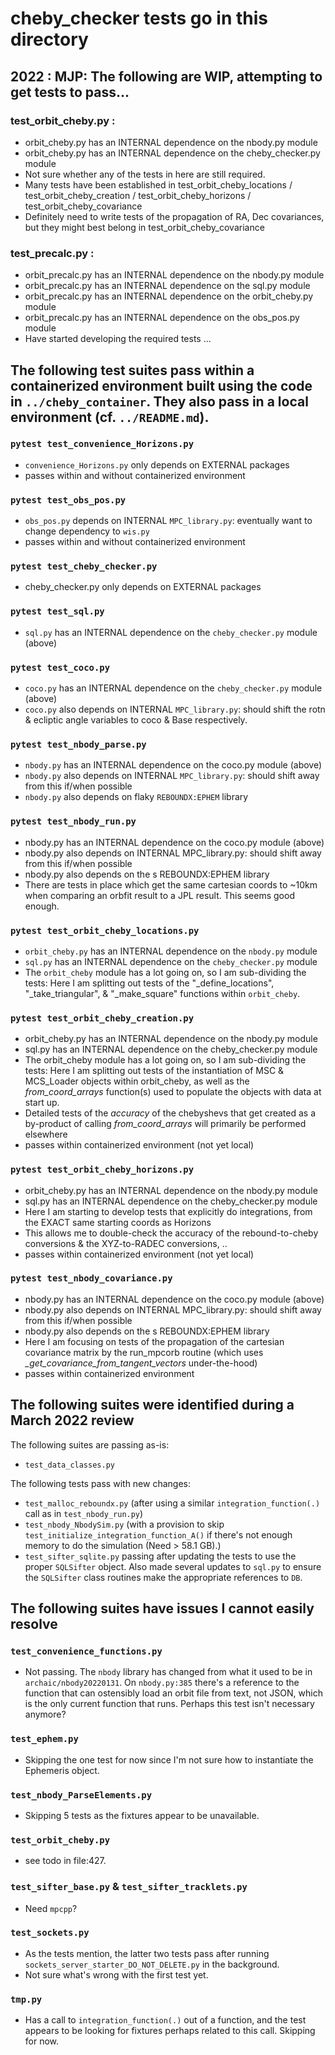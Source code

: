 # cheby_checker tests go in this directory

[//]: # (TODO: 2 tests failing. From `mpcpp` being unavailable. cf. Dockerfile:59)

[//]: # (    MAY NOT BE ACTIVE BUGS ANY LONGER: The first three are from reboundx and may be fixable via https://github.com/dtamayo/reboundx/issues/26, or more probably https://github.com/dtamayo/reboundx/issues/39)

## 2022 : MJP: The following are WIP, attempting to get tests to pass...

### test_orbit_cheby.py :
- orbit_cheby.py has an INTERNAL dependence on the nbody.py module
- orbit_cheby.py has an INTERNAL dependence on the cheby_checker.py module 
- Not sure whether any of the tests in here are still required. 
- Many tests have been established in test_orbit_cheby_locations / test_orbit_cheby_creation / test_orbit_cheby_horizons / test_orbit_cheby_covariance
- Definitely need to write tests of the propagation of RA, Dec covariances, but they might best belong in test_orbit_cheby_covariance

### test_precalc.py :
- orbit_precalc.py has an INTERNAL dependence on the nbody.py module
- orbit_precalc.py has an INTERNAL dependence on the sql.py module 
- orbit_precalc.py has an INTERNAL dependence on the orbit_cheby.py module 
- orbit_precalc.py has an INTERNAL dependence on the obs_pos.py module 
- Have started developing the required tests ... 

## The following test suites pass within a containerized environment built using the code in `../cheby_container`. They also pass in a local environment (cf. `../README.md`).

### `pytest test_convenience_Horizons.py`
 - `convenience_Horizons.py` only depends on EXTERNAL packages
 - passes within and without containerized environment 

### `pytest test_obs_pos.py`
 - `obs_pos.py` depends on INTERNAL `MPC_library.py`: eventually want to change dependency to `wis.py`
 - passes within and without containerized environment
   
[//]: # (TODO: no wis.py in repo)

### `pytest test_cheby_checker.py`
 - cheby_checker.py only depends on EXTERNAL packages

[//]: # (TODO: Run this suite first.)

### `pytest test_sql.py`
- `sql.py` has an INTERNAL dependence on the `cheby_checker.py` module (above)

### `pytest test_coco.py`
- `coco.py` has an INTERNAL dependence on the `cheby_checker.py` module (above)
- `coco.py` also depends on INTERNAL `MPC_library.py`: should shift the rotn & ecliptic angle variables to coco & Base respectively.

### `pytest test_nbody_parse.py`
- `nbody.py` has an INTERNAL dependence on the coco.py module (above)
- `nbody.py` also depends on INTERNAL `MPC_library.py`: should shift away from this if/when possible
- `nbody.py` also depends on flaky `REBOUNDX:EPHEM` library

### `pytest test_nbody_run.py`
- nbody.py has an INTERNAL dependence on the coco.py module (above)
- nbody.py also depends on INTERNAL MPC_library.py: should shift away from this if/when possible
- nbody.py also depends on the s REBOUNDX:EPHEM library
- There are tests in place which get the same cartesian coords to ~10km when comparing an orbfit result to a JPL result. This seems good enough.

[//]: # (TODO: test_run_mpcorb_A is not passing on my local setup, but is on the container.)

### `pytest test_orbit_cheby_locations.py`
- `orbit_cheby.py` has an INTERNAL dependence on the `nbody.py` module
- `sql.py` has an INTERNAL dependence on the `cheby_checker.py` module 
- The `orbit_cheby` module has a lot going on, so I am sub-dividing the tests: Here I am splitting out tests of the "_define_locations", "_take_triangular", & "_make_square" functions within `orbit_cheby`. 

### `pytest test_orbit_cheby_creation.py`
- orbit_cheby.py has an INTERNAL dependence on the nbody.py module
- sql.py has an INTERNAL dependence on the cheby_checker.py module 
- The orbit_cheby module has a lot going on, so I am sub-dividing the tests: Here I am splitting out tests of the instantiation of MSC & MCS_Loader objects within orbit_cheby, as well as the *from_coord_arrays* function(s) used to populate the objects with data at start up.
- Detailed tests of the *accuracy* of the chebyshevs that get created as a by-product of calling *from_coord_arrays* will primarily be performed elsewhere
- passes within containerized environment (not yet local)

[//]: # (TODO: 4 tests failing locally.. cf. TODOs in orbit_cheby.py. Likewise with test_orbit_cheby_horizons.py. These are passing on the container now.)

### `pytest test_orbit_cheby_horizons.py`
- orbit_cheby.py has an INTERNAL dependence on the nbody.py module
- sql.py has an INTERNAL dependence on the cheby_checker.py module 
- Here I am starting to develop tests that explicitly do integrations, from the EXACT same starting coords as Horizons
- This allows me to double-check the accuracy of the rebound-to-cheby conversions & the XYZ-to-RADEC conversions, ..
- passes within containerized environment (not yet local)

### `pytest test_nbody_covariance.py`
- nbody.py has an INTERNAL dependence on the coco.py module (above)
- nbody.py also depends on INTERNAL MPC_library.py: should shift away from this if/when possible
- nbody.py also depends on the s REBOUNDX:EPHEM library
- Here I am focusing on tests of the propagation of the cartesian covariance matrix by the run_mpcorb routine (which uses *_get_covariance_from_tangent_vectors* under-the-hood)
- passes within containerized environment

## The following suites were identified during a March 2022 review

The following suites are passing as-is: 
- `test_data_classes.py` 

The following tests pass with new changes:
- `test_malloc_reboundx.py` (after using a similar `integration_function(.)` call as in `test_nbody_run.py`)
- `test_nbody_NbodySim.py` (with a provision to skip `test_initialize_integration_function_A()` if there's not enough memory to do the simulation (Need > 58.1 GB).)
- `test_sifter_sqlite.py` passing after updating the tests to use the proper `SQLSifter` object. Also made several updates to `sql.py` to ensure the `SQLSifter` class routines make the appropriate references to `DB`.

## The following suites have issues I cannot easily resolve
### `test_convenience_functions.py`
- Not passing. The `nbody` library has changed from what it used to be in `archaic/nbody20220131`. On `nbody.py:385` there's a reference to the function that can ostensibly load an orbit file from text, not JSON, which is the only current function that runs. Perhaps this test isn't necessary anymore?

### `test_ephem.py`
- Skipping the one test for now since I'm not sure how to instantiate the Ephemeris object. 

### `test_nbody_ParseElements.py`
- Skipping 5 tests as the fixtures appear to be unavailable.

### `test_orbit_cheby.py`
- see todo in file:427.

### `test_sifter_base.py` & `test_sifter_tracklets.py`
- Need `mpcpp`?

### `test_sockets.py`
- As the tests mention, the latter two tests pass after running `sockets_server_starter_DO_NOT_DELETE.py` in the background.
- Not sure what's wrong with the first test yet.

### `tmp.py`
- Has a call to `integration_function(.)` out of a function, and the test appears to be looking for fixtures perhaps related to this call. Skipping for now.